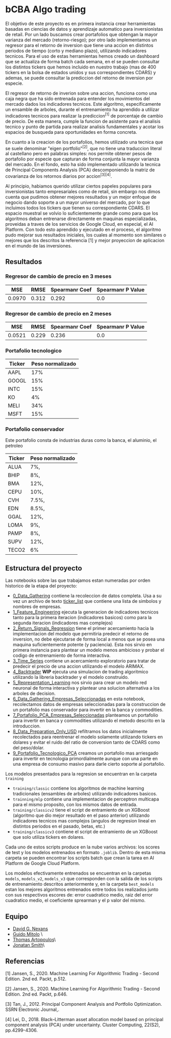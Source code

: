 # bCBA Algo trading

El objetivo de este proyecto es en primera instancia crear herramientas basadas en ciencias de datos y aprendizaje automatico para inversionistas de retail. Por un lado buscamos crear portafolios que obtengan la mayor varianza del mercado (retorno-riesgo); por otro lado implementamos un regresor para el retorno de inversion que tiene una accion en distintos periodos de tiempo (corto y mediano plazo), utilizando indicadores tecnicos. Para el uso de estas herramientas hemos creado un dashboard que se actualiza de forma batch cada semana, en el se pueden consultar los distintos tickers que hemos incluido en nuestro trabajo (mas de 400 tickers en la bolsa de estados unidos y sus correspondientes CDARS) y ademas, se puede consultar la prediccion del retorno de inversion por especie.

El regresor de retorno de inverion sobre una accion, funciona como una caja negra que ha sido entrenada para entender los movimientos del mercado dados los indicadores tecnicos. Este algoritmo, especificamente un ensamble de arboles, durante el entrenamiento ha aprendido a utilizar indicadores tecnicos para realizar la prediccion<sup>[1]</sup> de porcentaje de cambio de precio. De esta manera, cumple la funcion de asistente para el analisis tecnico y punto de partida para realizar analisis fundamentales y acotar los espacios de busqueda para oportunidades en forma concreta.

En cuanto a la creacion de los portafolios, hemos utilizado una tecnica que se suele denominar "eigen portfolio"<sup>[2]</sup>, que no tiene una traduccion literal al castellano pero en palabras simples: nos permite obtener pesos de portafolio por especie que capturan de forma conjunta la mayor varianza del mercado. En el fondo, esto ha sido implementado utilizando la tecnica de Principal Components Analysis (PCA) descomponiendo la matriz de covarianza de los retornos diarios por accion<sup>[3]</sup><sup>[4]</sup>.

Al principio, habiamos querido utilizar ciertos papeles populares para inversionistas tanto empresariales como de retail, sin embargo nos dimos cuenta que pudimos obtener mejores resultados y un mejor enfoque de negocio dando soporte a un mayor universo del mercado, por lo que incluimos todos los tickers que tienen su correspondiente CDARS. El espacio muestral se volvio lo suficientemente grande como para que los algoritmos deban entrenarse directamente en maquinas especializadas, proveidas a traves de los servicios de Google Cloud, en especial, el AI Platform. Con todo esto aprendido y ejecutado en el proceso, el algoritmo pudo mejorar sus resultados iniciales, los cuales al momento son similares o mejores que los descritos la referencia [1] y mejor proyeccion de aplicacion en el mundo de las inversiones.

## Resultados

### Regresor de cambio de precio en 3 meses

MSE|RMSE|Spearmanr Coef|Spearmanr P Value
-- | -- | --| --
0.0970|0.312|0.292|0.0

### Regresor de cambio de precio en 2 meses

MSE|RMSE|Spearmanr Coef|Spearmanr P Value
-- | -- | --| --
0.0521|0.229|0.236|0.0

### Portafolio tecnologico

Ticker | Peso normalizado
-- | --
AAPL | 17%
GOOGL | 15%
INTC | 15%
KO | 4%
MELI | 34%
MSFT | 15%

### Portafolio conservador

Este portafolio consta de industrias duras como la banca, el aluminio, el petroleo

Ticker | Peso normalizado
-- | --
ALUA | 7%,
BHIP | 8%,
BMA | 12%,
CEPU | 10%,
CVH | 7.5%,
EDN | 8.5%,
GGAL | 12%,
LOMA | 9%,
PAMP | 8%,
SUPV | 12%,
TECO2 | 6%


## Estructura del proyecto

Las notebooks sobre las que trabajamos estan numeradas por orden historico de la etapa del proyecto:

* [0_Data_Gathering](./0_Data_Gathering.ipynb) contiene la recoleccion de datos completa. Usa a su vez un archivo de texto [ticker_list](./data/ticker_list.txt) que contiene una lista de simbolos y nombres de empresas.
* [1_Feature_Engineering](./1_Feature_Engineering.ipynb) ejecuta la generacion de indicadores tecnicos tanto para la primera iteracion (indicadores basicos) como para la segunda iteracion (indicadores mas complejos)
* [2_Return_Signals_Regression](./2_Return_Signals_Regression.ipynb) tiene el primer acercamiento hacia la implementacion del modelo que permitiria predecir el retorno de inversion, no debe ejecutarse de forma local a menos que se posea una maquina suficientemente potente (y paciencia). Esta nos sirvio en primera instancia para plantear un modelo menos ambicioso y probar el codigo de entrenamiento de forma interactiva.
* [3_Time_Series](./3_Time_Series.ipynb) contiene un acercamiento exploratorio para tratar de predecir el precio de una accion utilizando el modelo ARIMAX.
* [4_Backtrader](./4_Backtrader.ipynb) **WIP** ejecuta una simulacion de trading algoritmico utilizando la libreria backtrader y el modelo construido.
* [5_Representation_Learning](./5_Representation_Learning.ipynb) nos sirvio para crear un modelo red neuronal de forma interactiva y plantear una solucion alternativa a los arboles de decision.
* [6_Data_Gathering_Empresas_Seleccionadas](./6_Data_Gathering_Empresas_Seleccionadas.ipynb) en esta notebook, recolectamos datos de empresas seleccionadas para la construccion de un portafolio mas conservador para invertir en la banca y commodities.
* [7_Portafolio_PCA_Empresas_Seleccionadas](7_Portafolio_PCA_Empresas_Seleccionadas.ipynb) planteamos un portafolio para invertir en banca y commodities utilizando el metodo descrito en la introduccion.
* [8_Data_Preparation_Only_USD](./8_Data_Preparation_Only_USD.ipynb) refiltramos los datos inicialmente recolectados para reentrenar el modelo solamente utilizando tickers en dolares y evitar el ruido del ratio de conversion tanto de CDARS como del peso/dolar.
* [9_Portafolio_Tecnologico_PCA](./9_Portafolio_Tecnologico_PCA.ipynb) creamos un portafolio mas arriesgado para invertir en tecnologia primordialmente aunque con una parte en una empresa de consumo masivo para darle cierto soporte al portafolio.

Los modelos presentados para la regresion se encuentran en la carpeta ```training```

* ```training/classic``` contiene los algoritmos de machine learning tradicionales (ensambles de arboles) utilizando indicadores basicos.
* ```trainning/mlp``` contiene una implementacion de perceptron multicapa para el mismo proposito, con los mismos datos de entrada.
* ```training/classicv2``` tiene el script de entramiento de un XGBoost (algoritmo que dio mejor resultado en el paso anterior) utilizando indicadores tecnicos mas complejos (angulos de regresion lineal en distintos periodos en el pasado, betas, etc.)
* ```training/classicv3``` contiene el script de entramiento de un XGBoost que solo utiliza tickers en dolares.

Cada uno de estos scripts produce en la nube varios archivos: los scores de test y los modelos entrenados en formato ```.joblib```. Dentro de esta misma carpeta se pueden encontrar los scripts batch que crean la tarea en AI Platform de Google Cloud Platform.

Los modelos efectivamente entrenados se encuentran en la carpetas ```models```, ```models_v2```, ```models_v3``` que corresponden con la salida de los scripts de entrenamiento descritos anteriormente y, en la carpeta ```best_models``` estan los mejores algoritmos entrenados entre todos los realizados junto con sus respectivos escores de: error cuadratico medio, raiz del error cuadratico medio, el coeficiente sprearman y el p valor del mismo.

## Equipo

* [David G. Nexans](https://github.com/cnexans)
* [Guido Mitolo](https://github.com/guidomitolo) \
* [Thomas Artopoulos](https://github.com/thomasartopoulos)\
* [Jonatan Smith](https://github.com/John31991)\

## Referencias

[1] Jansen, S., 2020. Machine Learning For Algorithmic Trading - Second Edition. 2nd ed. Packt, p.512.

[2] Jansen, S., 2020. Machine Learning For Algorithmic Trading - Second Edition. 2nd ed. Packt, p.646.

[3] Tan, J., 2012. Principal Component Analysis and Portfolio Optimization. SSRN Electronic Journal,.

[4] Lei, D., 2018. Black–Litterman asset allocation model based on principal component analysis (PCA) under uncertainty. Cluster Computing, 22(S2), pp.4299-4306.
